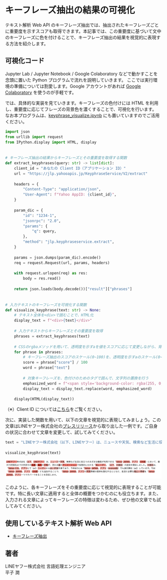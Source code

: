 # キーフレーズ抽出の結果の可視化

テキスト解析 Web API のキーフレーズ抽出では、抽出されたキーフレーズごとに重要度を示すスコアも取得できます。本記事では、この重要度に基づいて文中のキーフレーズに色を付けることで、キーフレーズ抽出の結果を視覚的に表現する方法を紹介します。

## 可視化コード

Jupyter Lab / Jupyter Notebook / Google Colaboratory などで動かすことを念頭に置いた Python プログラムで流れを説明していきます。
ここでは実行環境の準備については割愛します。Google アカウントがあれば [Google Colaboratory](https://colab.research.google.com/?hl=ja) を使うのが手軽です。

では、具体的な実装を見ていきます。キーフレーズの色付けには HTML を利用し、重要度に応じてフレーズの背景色を濃くすることで、可視化を行います。
なお本プログラムは、[keyphrase_visualize.ipynb](./03_KeyphraseService_Visualization_src/keyphrase_visualize.ipynb) にも置いていますのでご活用ください。

```python
import json
from urllib import request
from IPython.display import HTML, display


# キーフレーズ抽出の結果からキーフレーズとその重要度を取得する関数
def extract_keyphrases(query: str) -> list[dict]:
    client_id = "あなたの Client ID（アプリケーション ID）"
    url = "https://jlp.yahooapis.jp/KeyphraseService/V2/extract"

    headers = {
        "Content-Type": "application/json",
        "User-Agent": f"Yahoo AppID: {client_id}",
    }

    param_dic = {
        "id": "1234-1",
        "jsonrpc": "2.0",
        "params": {
            "q": query,
        },
        "method": "jlp.keyphraseservice.extract",
    }

    params = json.dumps(param_dic).encode()
    req = request.Request(url, params, headers)

    with request.urlopen(req) as res:
        body = res.read()

    return json.loads(body.decode())["result"]["phrases"]


# 入力テキストのキーフレーズを可視化する関数
def visualize_keyphrase(text: str) -> None:
    # テキスト全体を<div>で囲むことで、HTML化
    display_text = f"<div>{text}</div>"

    # 入力テキストからキーフレーズとその重要度を取得
    phrases = extract_keyphrases(text)

    # CSSのrgbaメソッドを用いて、透明度を示すaを値をスコアに応じて変更しながら、背景に色を付ける
    for phrase in phrases:
        # キーフレーズ抽出のスコアのスケール(0~100)を、透明度を示すaのスケール(0~1)に合わせる
        score = phrase["score"] / 100
        word = phrase["text"]

        # 対象キーフレーズを、色付けのためのタグで囲んで、文字列の置換を行う
        emphasized_word = f"<span style='background-color: rgba(255, 0, 0, {score:.2f})'>{word}</span>"
        display_text = display_text.replace(word, emphasized_word)

    display(HTML(display_text))
```

（※）Client ID については[こちら](../02_API_Specifications/00_Overview.md#client-idアプリケーション-id)をご覧ください。


次に、実装した関数を用いて、以下の文章を視覚的に表現してみましょう。この文章はLINEヤフー株式会社の[プレスリリース](https://www.lycorp.co.jp/ja/news/release/000853/)から取り出した一例です。ご自身の状況に合わせて文章を変更して、試してみてください。

```python
text = "LINEヤフー株式会社（以下、LINEヤフー）は、ニュースや天気、検索など生活に役立つさまざまな機能が利用できる「Yahoo! JAPAN」アプリ（iOS版）において、最大72時間先までの世界中の風速と風向の予報が、流れる線のアニメーションで視覚的にわかる「風レーダー」（以下、本機能）の提供を開始しました。本機能は、「Yahoo!天気」アプリにて（※1）ユーザーから高い評価を得ており、今年8月には「Yahoo! JAPAN」アプリ（Android版）でも提供開始（※2）しています。今回「Yahoo! JAPAN」アプリ（iOS版）にも追加することで、「Yahoo! JAPAN」アプリの天気情報の提供を強化するとともに、生活に必要な幅広い情報を「Yahoo! JAPAN」アプリ一つでカバーできることを目指します。"

visualize_keyphrase(text)
```

![可視化結果](images/03_KeyphraseService_Visualization_fig.png)

このように、各キーフレーズをその重要度に応じて視覚的に表現することが可能です。特に長い文章に適用すると全体の概要をつかむのにも役立ちます。また、入力される文章によってキーフレーズの特徴は変わるため、ぜひ他の文章でも試してみてください。

## 使用しているテキスト解析 Web API

- [キーフレーズ抽出](../02_API_Specifications/06_KeyphraseService.md)

## 著者

LINEヤフー株式会社 言語処理エンジニア  
平子 潤
